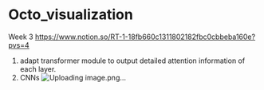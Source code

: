 # Octo_visualization
Week 3
https://www.notion.so/RT-1-18fb660c1311802182fbc0cbbeba160e?pvs=4
1. adapt transformer module to output detailed attention information of each layer.
2. CNNs
 ![Uploading image.png…]()

